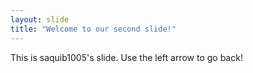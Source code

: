 ```yaml
---
layout: slide
title: "Welcome to our second slide!"
---
```

This is saquib1005's slide.
Use the left arrow to go back!